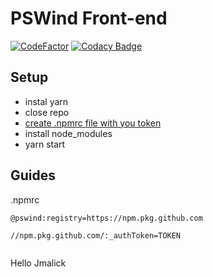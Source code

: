 # PSWind Front-end

[![CodeFactor](https://www.codefactor.io/repository/github/pswind/pswind-front/badge)](https://www.codefactor.io/repository/github/pswind/pswind-front) [![Codacy Badge](https://app.codacy.com/project/badge/Grade/66d65e00a7ca4ed1ae2ab09359d9f28b)](https://www.codacy.com/gh/pswind/pswind-front/dashboard?utm_source=github.com&amp;utm_medium=referral&amp;utm_content=pswind/pswind-front&amp;utm_campaign=Badge_Grade)

## Setup

- instal yarn
- close repo
- [create .npmrc file with you token](https://docs.github.com/en/authentication/keeping-your-account-and-data-secure/creating-a-personal-access-token)
- install node_modules
- yarn start


## Guides


.npmrc
```
@pswind:registry=https://npm.pkg.github.com

//npm.pkg.github.com/:_authToken=TOKEN


```

Hello Jmalick